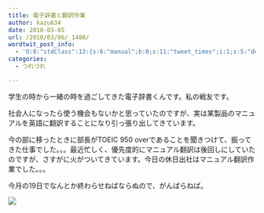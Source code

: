 ```yaml
---
title: 電子辞書と翻訳作業
author: kazu634
date: 2010-03-05
url: /2010/03/06/_1480/
wordtwit_post_info:
  - 'O:8:"stdClass":13:{s:6:"manual";b:0;s:11:"tweet_times";i:1;s:5:"delay";i:0;s:7:"enabled";i:1;s:10:"separation";s:2:"60";s:7:"version";s:3:"3.7";s:14:"tweet_template";b:0;s:6:"status";i:2;s:6:"result";a:0:{}s:13:"tweet_counter";i:2;s:13:"tweet_log_ids";a:1:{i:0;i:5143;}s:9:"hash_tags";a:0:{}s:8:"accounts";a:1:{i:0;s:7:"kazu634";}}'
categories:
  - つれづれ

---
```

<div class="section">
<p>
    学生の時から一緒の時を過ごしてきた電子辞書くんです。私の戦友です。
</p>
  
<p>
    社会人になったら使う機会もないかと思っていたのですが、実は某製品のマニュアルを英語に翻訳することになり引っ張り出してきています。
</p>
  
<p>
    今の部に移ったときに部長がTOEIC 950 overであることを聞きつけて、振ってきた仕事でした。。。最近忙しく、優先度的にマニュアル翻訳は後回しにしていたのですが、さすがに火がついてきています。今日の休日出社はマニュアル翻訳作業でした。。。
</p>
  
<p>
    今月の19日でなんとか終わらせねばならぬので、がんばらねば。
</p>
  
<p>
<center>
</center>
</p>
  
<p>
<a href="http://flickr.com/photos/42332031@N02/4409615757/" onclick="__gaTracker('send', 'event', 'outbound-article', 'http://flickr.com/photos/42332031@N02/4409615757/', '');" title="電子辞書でお仕事"><img src="http://farm5.static.flickr.com/4028/4409615757_ab785d8c90.jpg" /></a>
</p></p>
</div>